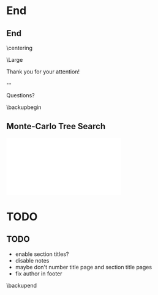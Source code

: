 # End

## End

\centering

\Large

Thank you for your attention!

--

Questions?

\backupbegin

## Monte-Carlo Tree Search

![](./media/pomdp-solvers/mcts-general.pdf)

# TODO

## TODO

- enable section titles?
- disable notes
- maybe don't number title page and section title pages
- fix author in footer

\backupend
